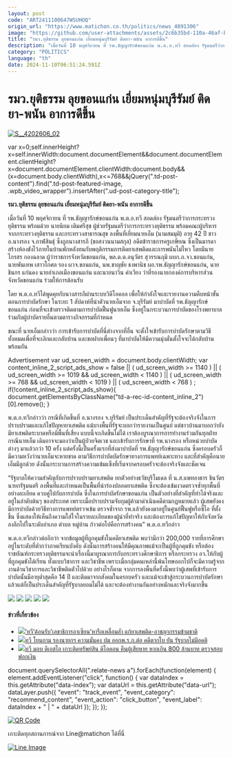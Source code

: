 ```yaml
---
layout: post
code: "ART2411100647WSUHOQ"
origin_url: "https://www.matichon.co.th/politics/news_4891306"
image: "https://github.com/user-attachments/assets/2c6b35bd-110a-46af-b0de-0b00bf3b756b"
title: "รมว.ยุติธรรม ลุยขอนแก่น เยี่ยมหนุ่มบุรีรัมย์ ติดยา-พนัน อาการดีขึ้น"
description: "เมื่อวันที่ 10 พฤศจิกายน ที่ รพ.ธัญญารักษ์ขอนแก่น พ.ต.อ.ทวี สอดส่อง รัฐมนตรีว่าการกระทรวงยุติธรรม พร้อมด้วย นายนิยม เติมศรีสุข"
category: "POLITICS"
language: "th"
date: 2024-11-10T06:51:24.591Z
---
```


# รมว.ยุติธรรม ลุยขอนแก่น เยี่ยมหนุ่มบุรีรัมย์ ติดยา-พนัน อาการดีขึ้น

[![](https://www.matichon.co.th/wp-content/uploads/2024/11/S__4202606_02.jpg "S__4202606_02")](https://www.matichon.co.th/wp-content/uploads/2024/11/S__4202606_02.jpg)

var x=0;self.innerHeight?x=self.innerWidth:document.documentElement&&document.documentElement.clientHeight?x=document.documentElement.clientWidth:document.body&&(x=document.body.clientWidth),x<=768&&jQuery(".td-post-content").find(".td-post-featured-image, .wpb\_video\_wrapper").insertAfter(".ud-post-category-title");

**รมว.ยุติธรรม ลุยขอนแก่น เยี่ยมหนุ่มบุรีรัมย์ ติดยา-พนัน อาการดีขึ้น**

เมื่อวันที่ 10 พฤศจิกายน ที่ รพ.ธัญญารักษ์ขอนแก่น พ.ต.อ.ทวี สอดส่อง รัฐมนตรีว่าการกระทรวงยุติธรรม พร้อมด้วย นายนิยม เติมศรีสุข ผู้ช่วยรัฐมนตรีว่าการกระทรวงยุติธรรม พร้อมคณะผู้บริหารจากกระทรวงยุติธรรม และกระทรวงสาธารณสุข ลงพื้นที่เยี่ยมนายเอ็ม (นามสมมุติ) อายุ 42 ปี ชาว อ.นางรอง จ.กาฬสินธุ์ ซึ่งถูกนางสารภี (ขอสงวนนามสกุล) อดีตข้าราชการครูเกษียณ ซึ่งเป็นมารดา สร้างห้องขังไว้ภายในบ้านพักหลังทนกับพฤติกรรมการติดยาเสพติดและการพนันไม่ไหว โดยมีนายไกรสร กองฉลาด ผู้ว่าราชการจังหวัดขอนแก่น, พล.ต.ต.อนุวัตร สุวรรณภุมิ ผบก.ภ.จว.ขอนแก่น, นายพันเทพ เสาวโกศล รอง ผวจ.ขอนแก่น, นพ.ชาญชัย ธงพานิช ผอ.รพ.ธัญญารักษ์ขอนแก่น, นายชินกร แก่นคง นายอำเภอเมืองขอนแก่น และนายนาวิน คำเวียง ว่าที่รองนายกองค์การบริหารส่วนจังหวัดขอนแก่น ร่วมให้การต้อนรับ

โดย พ.ต.อ.ทวีได้พูดคุยกับนางสารภีผ่านระบบวิดีโอคอล เพื่อให้กำลังใจและรายงานความคืบหน้าขั้นตอนการบำบัดรักษา ในระยะ 1 สัปดาห์ที่นำตัวนายเอ็มจาก จ.บุรีรัมย์ มาบำบัดที่ รพ.ธัญญารักษ์ขอนแก่น ก่อนที่จะเข้าตรวจติดตามการบำบัดฟื้นฟูนายเอ็ม ซึ่งอยู่ในกระบวนการบำบัดของโรงพยาบาล ร่วมกับผู้บำบัดรายอื่นตามตารางกิจกรรมที่กำหนด

ขณะที่ นายเอ็มกล่าวว่า การเข้ารับการบำบัดที่นี่ต่างจากที่อื่น จะตั้งใจเข้ารับการบำบัดรักษาตามวิธีทั้งหมดเพื่อที่จะเลิกและกลับบ้าน และขอฝากเพื่อนๆ ที่มาบำบัดให้มีความมุ่งมั่นตั้งใจจะได้กลับบ้านพร้อมกัน

Advertisement var ud\_screen\_width = document.body.clientWidth; var content\_inline\_2\_script\_ads\_show = false || ( ud\_screen\_width >= 1140 ) || ( ud\_screen\_width >= 1019 && ud\_screen\_width < 1140 ) || ( ud\_screen\_width >= 768 && ud\_screen\_width < 1019 ) || ( ud\_screen\_width < 768 ) ; if(!content\_inline\_2\_script\_ads\_show){ document.getElementsByClassName("td-a-rec-id-content\_inline\_2")\[0\].remove(); }

พ.ต.อ.ทวีกล่าวว่า กรณีที่เกิดขึ้นที่ อ.นางรอง จ.บุรีรัมย์ เป็นประเด็นสำคัญที่รัฐจะต้องจริงจังในการปราบปรามและแก้ไขปัญหายาเสพติด แม้บางพื้นที่รัฐจะบอกว่ารายงานเป็นศูนย์ แต่ชาวบ้านมาบอกว่ายังมียาเสพติดระบาดหรือมีพื้นที่เสี่ยง แบบนี้จะเกิดขึ้นไม่ได้ เราต้องบูรณาการการทำงานร่วมกันทุกฝ่าย กรณีนายเอ็ม เดิมอาจจะมองว่าเป็นผู้ป่วยจิตเวช และเข้ารับการรักษาที่ รพ.นางรอง หรือหน่วยบำบัดต่างๆ มาแล้วกว่า 10 ครั้ง แต่ครั้งนี้เป็นครั้งแรกที่ส่งมาบำบัดที่ รพ.ธัญญารักษ์ขอนแก่น ซึ่งครอบครัวก็มีความหวังว่านายเอ็มจะหายขาด ตามวิธีการบำบัดบัดรักษาทางการแพทย์เฉพาะทาง และที่สำคัญคือนายเอ็มมีลูกด้วย ดังนั้นกระบวนการสร้างความเข้มแข็งที่เริ่มจากครอบครัวจะต้องจริงจังและชัดเจน

“รัฐบาลให้ความสำคัญกับการปราบปรามยาเสพติด ยกตัวอย่างธวัชบุรีโมเดล ที่ น.ส.แพทองธาร ชินวัตร นายกรัฐมนตรี ลงพื้นที่และกำหนดเป็นพื้นที่นำร่องปลอดยาเสพติด ซึ่งจะต้องเข้มงวดตรวจซ้ำทุกพื้นที่อย่างละเอียด ควบคู่ไปกับการบำบัด ซึ่งในการบำบัดรักษาขอนแก่น เป็นตัวอย่างที่สำคัญที่ทำได้จริงและอยู่ในลำดับต้นๆ ของประเทศ เพราะเมื่อปราบปรามจับกุมผู้ค้ามาดำเนินคดีตามกฎหมายแล้ว ผู้เสพยังคงมีการบำบัดด้วยวิธีทางการแพทย์ตรวจเข้ม ตรวจซ้ำจาก รพ.แล้วยังคงมาอยู่ในศูนย์ฟื้นฟูหรือซีไอ ที่ตั้งขึ้น ซึ่งแสดงให้เห็นถึงความใส่ใจในรายละเอียดของผู้นำที่ทำจริง และต้องการแก้ไขปัญหาให้กับจังหวัดลงลึกไปในระดับอำเภอ ตำบล หมู่บ้าน ก้าวต่อไปคือการสร้างคน” พ.ต.อ.ทวีกล่าว

พ.ต.อ.ทวีกล่าวต่ออีกว่า จากข้อมูลผู้ที่ถูกคุมขังในคดียาเสพติด พบว่ามีกว่า 200,000 รายที่การศึกษาอยู่ในระดับที่ต่ำกว่าภาคเรียนบังคับ ดังนั้นการสร้างคนให้มีคุณภาพแม้จะเป็นผู้ที่ถูกคุมขัง หรือต้องราชทัณฑ์กระทรวงยุติธรรมจะนำเรื่องนี้มาบูรณาการกับกระทรวงศึกษาธิการ หรือกระทรวง อว.ให้กับผู้ที่ถูกคุมขังได้เรียน ทั้งแบบวิชาการ และวิชาชีพ เพราะเมื่อกลุ่มคนเหล่านี้พ้นโทษออกไปก็จะมีความรู้จากงานด้านวิชาการและวิชาชีพติดตัวไปด้วย อย่างไรก็ตาม จากการลงพื้นที่ครั้งนี้พบว่าผู้เสพที่เข้ารับการบำบัดนั้นมีอายุต่ำสุดคือ 14 ปี และติดมาจากสังคมในครอบครัว และแม้จะเข้าสู่กระบวนการบำบัดรักษาแล้วแต่ก็เป็นประเด็นสำคัญที่รัฐบาลยอมไม่ได้ และจะต้องทำงานกันอย่างหนักและจริงจังมากขึ้น

![](https://www.matichon.co.th/wp-content/uploads/2024/11/S__4202616_0.jpg) ![](https://www.matichon.co.th/wp-content/uploads/2024/11/S__4202620_0.jpg) ![](https://www.matichon.co.th/wp-content/uploads/2024/11/S__4202626_0.jpg) ![](https://www.matichon.co.th/wp-content/uploads/2024/11/S__4202664_0.jpg) ![](https://www.matichon.co.th/wp-content/uploads/2024/11/S__4203287_0.jpg)

#### ข่าวที่เกี่ยวข้อง

*   [![](https://www.matichon.co.th/wp-content/uploads/2024/11/S__3056125.jpg)‘ทวี’ต้อนรับ’เลขาธิการอาเซียน’หารือเหลื่อมล้ำ แก้ยาเสพติด-อาชญากรรมข้ามชาติ](https://www.matichon.co.th/local/news_4883910)
*   [![](https://www.matichon.co.th/wp-content/uploads/2024/10/11-158.jpg)ทวี โยนถาม รองนายกฯ ความมั่นคง ปม ออกพ.ร.ก.ต่อ คดีตากใบ ยัน รัฐบาลไม่มีอคติ](https://www.matichon.co.th/politics/news_4860775)
*   [![](https://www.matichon.co.th/wp-content/uploads/2024/10/11-92.jpg)ทวี มอบ ดีเอสไอ เกาะติดทรัพย์สิน ดิไอคอน คืนผู้เสียหาย หากเกิน 800 ล้านบาท ตรวจสอบฟอกเงิน](https://www.matichon.co.th/politics/news_4846583)

document.querySelectorAll(".relate-news a").forEach(function(element) { element.addEventListener("click", function() { var dataIndex = this.getAttribute("data-index"); var dataUrl = this.getAttribute("data-url"); dataLayer.push({ "event": "track\_event", "event\_category": "recommend\_content", "event\_action": "click\_button", "event\_label": dataIndex + " | " + dataUrl }); }); });

[![QR Code](https://www.matichon.co.th/wp-content/uploads/2023/07/wob1371z.jpg)](https://lin.ee/ht0nDxX)

เกาะติดทุกสถานการณ์จาก Line@matichon ได้ที่นี่

[![Line Image](https://www.matichon.co.th/wp-content/uploads/2023/07/th.png)](https://lin.ee/ht0nDxX)